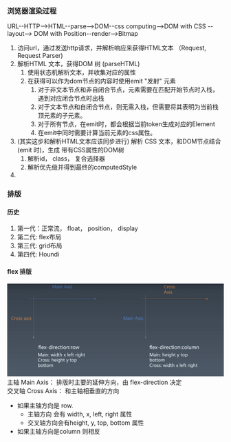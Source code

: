 ### 浏览器渲染过程
URL--HTTP-->HTML--parse-->DOM--css computing-->DOM with CSS --layout--> DOM with Position--render-->Bitmap

1. 访问url，通过发送http请求，并解析响应来获得HTML文本 （Request, Request Parser)
2. 解析HTML 文本，获得DOM 树 (parseHTML)
    1. 使用状态机解析文本，并收集对应的属性
    2. 在获得可以作为dom节点的内容时使用emit "发射" 元素
        1. 对于非文本节点和非自闭合节点，元素需要在匹配开始节点时入栈，遇到对应闭合节点时出栈
        2. 对于文本节点和自闭合节点，则无需入栈，但需要将其表明为当前栈顶元素的子元素。
        3. 对于所有节点，在emit时，都会根据当前token生成对应的Element
        4. 在emit中同时需要计算当前元素的css属性。
3. (其实这步和解析HTML文本应该同步进行) 解析 CSS 文本，和DOM节点结合(emit 时)，生成 带有CSS属性的DOM树
    1. 解析id， class， 复合选择器
    2. 解析优先级并得到最终的computedStyle
4. 



### 排版
#### 历史
1. 第一代：正常流， float， position， display
2. 第二代: flex布局
3. 第三代: grid布局
4. 第四代: Houndi

#### flex 排版
![flex布局](assets/flex.png)
主轴 Main Axis：
排版时主要的延伸方向，由 flex-direction 决定<br>
交叉轴 Cross Axis：
和主轴相垂直的方向
- 如果主轴方向是 row.
    - 主轴方向 会有 width, x, left, right 属性
    - 交叉轴方向会有height, y, top, bottom 属性
- 如果主轴方向是column 则相反
